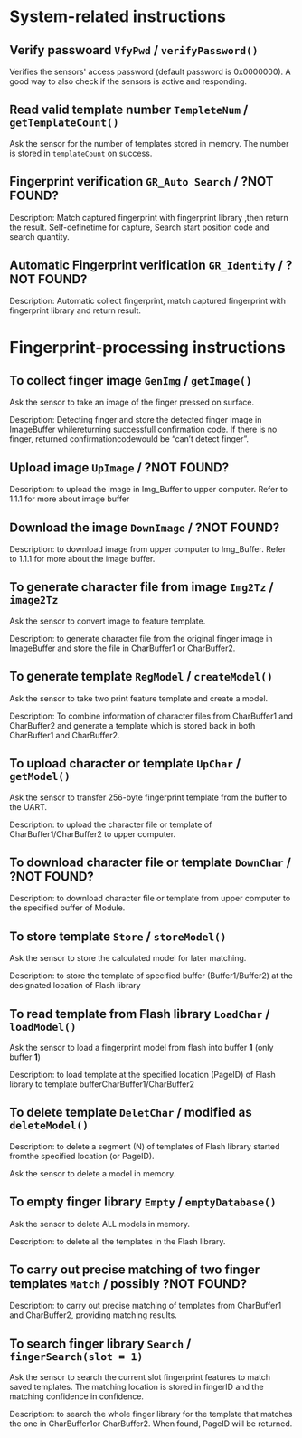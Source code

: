 # System-related instructions

## Verify passwoard `VfyPwd` / `verifyPassword()`

Verifies the sensors' access password (default password is 0x0000000). A good way to also check if the sensors is active and responding.

## Read valid template number `TempleteNum` / `getTemplateCount()`

Ask the sensor for the number of templates stored in memory. The number is stored in `templateCount` on success.

##  Fingerprint verification `GR_Auto Search` / ?NOT FOUND?

Description: Match captured fingerprint with fingerprint library ,then return the result. Self-definetime for capture, Search start position code and search quantity.

## Automatic Fingerprint verification `GR_Identify` / ?NOT FOUND?

Description: Automatic collect fingerprint, match captured fingerprint with fingerprint library and return result.

# Fingerprint-processing instructions

## To collect finger image `GenImg` /  `getImage()`

Ask the sensor to take an image of the finger pressed on surface.

Description: Detecting finger and store the detected finger image in ImageBuffer whilereturning successfull confirmation code. If there is no finger, returned confirmationcodewould be “can’t detect finger”.

## Upload image `UpImage` / ?NOT FOUND?

Description: to upload the image in Img_Buffer to upper computer. Refer to 1.1.1 for more about image buffer

## Download the image `DownImage` / ?NOT FOUND?

Description: to download image from upper computer to Img_Buffer. Refer to 1.1.1 for more about the image buffer.

## To generate character file from image `Img2Tz` / `image2Tz`

Ask the sensor to convert image to feature template.

Description: to generate character file from the original finger image in ImageBuffer and store the file in CharBuffer1 or CharBuffer2.

## To generate template `RegModel` / `createModel()`

Ask the sensor to take two print feature template and create a model.

Description: To combine information of character files from CharBuffer1 and CharBuffer2 and generate a template which is stored back in both CharBuffer1 and CharBuffer2.

## To upload character or template `UpChar` / `getModel()`

Ask the sensor to transfer 256-byte fingerprint template from the buffer to the UART.

Description: to upload the character file or template of CharBuffer1/CharBuffer2 to upper computer.

## To download character file or template `DownChar` / ?NOT FOUND?

Description: to download character file or template from upper computer to the specified buffer of Module.

## To store template `Store` / `storeModel()`

Ask the sensor to store the calculated model for later matching.

Description: to store the template of specified buffer (Buffer1/Buffer2) at the designated location of Flash library

## To read template from Flash library `LoadChar` / `loadModel()`

Ask the sensor to load a fingerprint model from flash into buffer **1** (only buffer **1**)

Description: to load template at the specified location (PageID) of Flash library to template bufferCharBuffer1/CharBuffer2

## To delete template `DeletChar` / modified as `deleteModel()`

Description: to delete a segment (N) of templates of Flash library started fromthe specified location (or PageID).

Ask the sensor to delete a model in memory.

## To empty finger library `Empty` / `emptyDatabase()`

Ask the sensor to delete ALL models in memory.

Description: to delete all the templates in the Flash library.

## To carry out precise matching of two finger templates `Match` / possibly ?NOT FOUND?

Description: to carry out precise matching of templates from CharBuffer1 and CharBuffer2, providing matching results.

## To search finger library `Search` / `fingerSearch(slot = 1)`

Ask the sensor to search the current slot fingerprint features to match saved templates. The matching location is stored in fingerID and the matching confidence in confidence.

Description: to search the whole finger library for the template that matches the one in CharBuffer1or CharBuffer2. When found, PageID will be returned.

